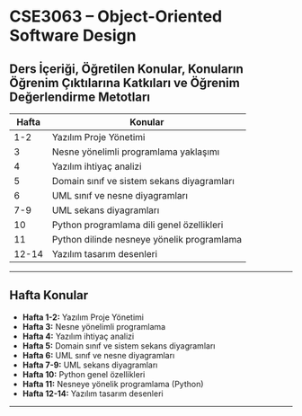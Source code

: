 # CSE3063 – Object-Oriented Software Design

## Ders İçeriği, Öğretilen Konular, Konuların Öğrenim Çıktılarına Katkıları ve Öğrenim Değerlendirme Metotları

| Hafta | Konular                                           |
|-------|---------------------------------------------------|
| 1-2   | Yazılım Proje Yönetimi                            |
| 3     | Nesne yönelimli programlama yaklaşımı             |
| 4     | Yazılım ihtiyaç analizi                            |
| 5     | Domain sınıf ve sistem sekans diyagramları        |
| 6     | UML sınıf ve nesne diyagramları                   |
| 7-9   | UML sekans diyagramları                           |
| 10    | Python programlama dili genel özellikleri         |
| 11    | Python dilinde nesneye yönelik programlama        |
| 12-14 | Yazılım tasarım desenleri                         |

---

## Hafta Konular

- **Hafta 1-2:** Yazılım Proje Yönetimi
- **Hafta 3:** Nesne yönelimli programlama
- **Hafta 4:** Yazılım ihtiyaç analizi
- **Hafta 5:** Domain sınıf ve sistem sekans diyagramları
- **Hafta 6:** UML sınıf ve nesne diyagramları
- **Hafta 7-9:** UML sekans diyagramları
- **Hafta 10:** Python genel özellikleri
- **Hafta 11:** Nesneye yönelik programlama (Python)
- **Hafta 12-14:** Yazılım tasarım desenleri

---

